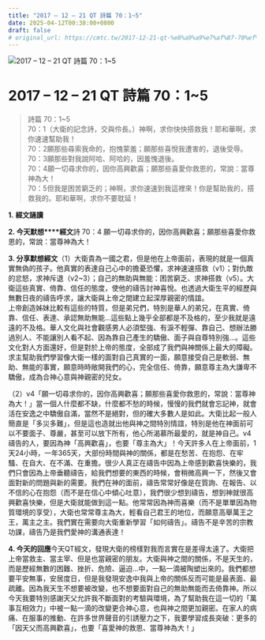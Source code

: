 ```yaml
---
title: "2017 – 12 – 21 QT 詩篇 70：1~5"
date: 2025-04-12T00:38:00+0800
draft: false
# original_url: https://cmtc.tw/2017-12-21-qt-%e8%a9%a9%e7%af%87-70%ef%bc%9a15
---
```


![2017 – 12 – 21 QT 詩篇 70：1\~5](/images/qt.jpg   "2017 – 12 – 21 QT 詩篇 70：1\~5")

# 2017 – 12 – 21 QT 詩篇 70：1\~5

> 詩篇 70：1\~5  
> 70：1（大衛的記念詩，交與伶長。）神啊，求你快快搭救我！耶和華啊，求你速速幫助我！  
> 70：2願那些尋索我命的，抱愧蒙羞；願那些喜悅我遭害的，退後受辱。  
> 70：3願那些對我說阿哈、阿哈的，因羞愧退後。  
> 70：4願一切尋求你的，因你高興歡喜；願那些喜愛你救恩的，常說：當尊神為大！  
> 70：5但我是困苦窮乏的；神啊，求你速速到我這裡來！你是幫助我的，搭救我的。耶和華啊，求你不要耽延！

**1.** **經文誦讀**

**2. 今天默想****經文**詩 70：4 願一切尋求你的，因你高興歡喜；願那些喜愛你救恩的，常說：當尊神為大！

**3. 分享默想經文**（1）大衛貴為一國之君，但是他在上帝面前，表現的就是一個真實無偽的孩子。他真實的表達自己心中的擔憂恐懼，求神速速搭救（v1）；對仇敵的忿怒，求神斥退（v2\~3）；自己的無助與無能：困苦窮乏、求神搭救（v5）。大衛這些真實、倚靠、信任的態度，使他的禱告討神喜悅。也透過大衛生平的經歷與無數日夜的禱告呼求，讓大衛與上帝之間建立起深厚親密的情誼。  
上帝創造姊妹比較有這些的特質，但是弟兄們，特別是華人的弟兄，在真實、倚靠、信任、表達、承認無助無能…這些點上幾乎全部都是不及格的，至少我就是遠遠的不及格。華人文化與社會觀感男人必須堅強、有淚不輕彈、靠自己、想辦法勝過別人、不能讓別人看不起、因為靠自己產生的驕傲、面子與自尊特別強…。這些文化對人方面還好，但是對於上帝的態度，全部成了我們與神關係上最大的障礙。求主幫助我們學習像大衛一樣的面對自己真實的一面，願意接受自己是軟弱、無助、無能的事實，願意時時敞開我們的心，完全信任、倚靠，願意尊主為大謙卑不驕傲，成為合神心意與神親密的兒女。

（2）v4「願一切尋求你的，因你高興歡喜；願那些喜愛你救恩的，常說：當尊神為大！」當一個人什麼都不缺，什麼都不愁的時候，慢慢的我們就會忘記神，就會活在安逸之中驕傲自滿，當然不是絕對，但的確大多數人是如此。大衛比起一般人簡直是「多災多難」，但是這也造就出他與神之間特別情誼，特別是他在神面前可以不要面子、尊嚴，甚至可以放下所有，他心所渴慕所最愛的，就是神自己。v4禱告的人，要因為神「高興歡喜」，也要「尊主為大」！今天許多人在上帝面前，1天24小時，一年365天，大部份時間與神的關係，都是在愁苦、在抱怨、在牢騷、在自大、在不滿、在重擔。很少人真正在禱告中因為上帝感到歡喜快樂的，我們只會因為上帝垂聽禱告，給我們想要的東西的時候，會稍微高興一下，然後又會面對新的問題與新的需要。我們在神的面前，禱告常常好像是在質詢、在報告、以不信的心在抱怨（而不是在信心中傾心吐意），我們很少想到禱告，想到神就很高興歡喜快樂，但是大衛就能做到這一點。他常常因為神而喜樂（而不是單單因為物質環境的享受），大衛也常常尊主為大，輕看自己君王的地位，而願意高舉萬王之王，萬主之主。我們實在需要向大衛重新學習「如何禱告」。禱告不是辛苦的宗教功課，禱告乃是我們愛神的溝通表達！

**4. 今天的回應**今天QT經文，發現大衛的榜樣對我而言實在是差得太遠了。大衛把上帝當救主、當主宰、但是也當親密的朋友。大衛與神之間的關係，不是天生的，而是歷經無數的困難、挫折、危險、逼迫…中，一點一滴被陶塑出來的。我們都想要平安無事，安居度日，但是我發現安逸中我與上帝的關係反而可能是最表面、最疏離。因為我天生不想要被改變，也不想要面對自己的無助無能而去倚靠神。所以今天我要特別感謝天父允許我不斷面對的考驗與環境，為了幫助我在這一切的「萬事互相效力」中被一點一滴的改變更合神心意，也與神之間更加親密。在家人的病痛、在服事的推動、在許多世界聲音的引誘壓力之下，我要學習成長突破：更多的「因天父而高興歡喜」，也要「喜愛神的救恩、當尊神為大！」